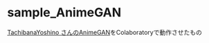 # sample_AnimeGAN

[TachibanaYoshino さんのAnimeGAN](https://github.com/TachibanaYoshino/AnimeGAN)をColaboratoryで動作させたもの

